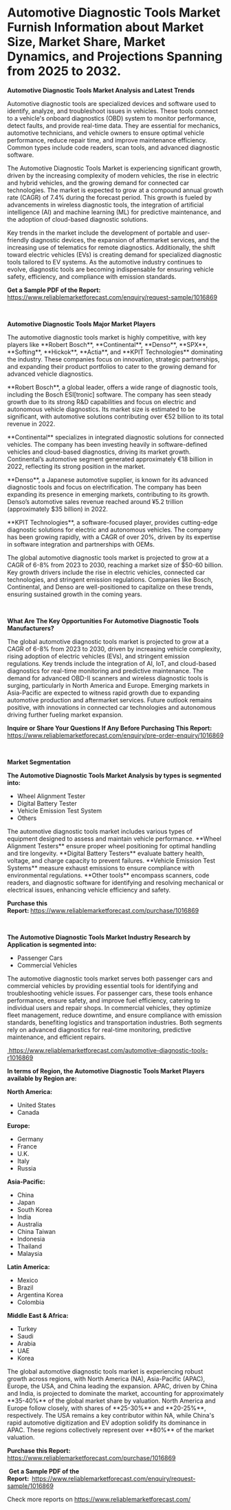 <p><h1>Automotive Diagnostic Tools Market Furnish Information about Market Size, Market Share, Market Dynamics, and Projections Spanning from 2025 to 2032.</h1></p><p><strong>Automotive Diagnostic Tools Market Analysis and Latest Trends</strong></p>
<p><p>Automotive diagnostic tools are specialized devices and software used to identify, analyze, and troubleshoot issues in vehicles. These tools connect to a vehicle's onboard diagnostics (OBD) system to monitor performance, detect faults, and provide real-time data. They are essential for mechanics, automotive technicians, and vehicle owners to ensure optimal vehicle performance, reduce repair time, and improve maintenance efficiency. Common types include code readers, scan tools, and advanced diagnostic software.</p><p>The Automotive Diagnostic Tools Market is experiencing significant growth, driven by the increasing complexity of modern vehicles, the rise in electric and hybrid vehicles, and the growing demand for connected car technologies. The market is expected to grow at a compound annual growth rate (CAGR) of 7.4% during the forecast period. This growth is fueled by advancements in wireless diagnostic tools, the integration of artificial intelligence (AI) and machine learning (ML) for predictive maintenance, and the adoption of cloud-based diagnostic solutions.</p><p>Key trends in the market include the development of portable and user-friendly diagnostic devices, the expansion of aftermarket services, and the increasing use of telematics for remote diagnostics. Additionally, the shift toward electric vehicles (EVs) is creating demand for specialized diagnostic tools tailored to EV systems. As the automotive industry continues to evolve, diagnostic tools are becoming indispensable for ensuring vehicle safety, efficiency, and compliance with emission standards.</p></p>
<p><strong>Get a Sample PDF of the Report:&nbsp;</strong> <a href="https://www.reliablemarketforecast.com/enquiry/request-sample/1016869?utm_campaign=1743&utm_medium=2&utm_source=Github&utm_content=ia&utm_term=22012025&utm_id=automotive-diagnostic-tools">https://www.reliablemarketforecast.com/enquiry/request-sample/1016869</a></p>
<p>&nbsp;</p>
<p><strong>Automotive Diagnostic Tools Major Market Players</strong></p>
<p><p>The automotive diagnostic tools market is highly competitive, with key players like **Robert Bosch**, **Continental**, **Denso**, **SPX**, **Softing**, **Hickok**, **Actia**, and **KPIT Technologies** dominating the industry. These companies focus on innovation, strategic partnerships, and expanding their product portfolios to cater to the growing demand for advanced vehicle diagnostics.</p><p>**Robert Bosch**, a global leader, offers a wide range of diagnostic tools, including the Bosch ESI[tronic] software. The company has seen steady growth due to its strong R&D capabilities and focus on electric and autonomous vehicle diagnostics. Its market size is estimated to be significant, with automotive solutions contributing over €52 billion to its total revenue in 2022.</p><p>**Continental** specializes in integrated diagnostic solutions for connected vehicles. The company has been investing heavily in software-defined vehicles and cloud-based diagnostics, driving its market growth. Continental’s automotive segment generated approximately €18 billion in 2022, reflecting its strong position in the market.</p><p>**Denso**, a Japanese automotive supplier, is known for its advanced diagnostic tools and focus on electrification. The company has been expanding its presence in emerging markets, contributing to its growth. Denso’s automotive sales revenue reached around ¥5.2 trillion (approximately $35 billion) in 2022.</p><p>**KPIT Technologies**, a software-focused player, provides cutting-edge diagnostic solutions for electric and autonomous vehicles. The company has been growing rapidly, with a CAGR of over 20%, driven by its expertise in software integration and partnerships with OEMs.</p><p>The global automotive diagnostic tools market is projected to grow at a CAGR of 6-8% from 2023 to 2030, reaching a market size of $50-60 billion. Key growth drivers include the rise in electric vehicles, connected car technologies, and stringent emission regulations. Companies like Bosch, Continental, and Denso are well-positioned to capitalize on these trends, ensuring sustained growth in the coming years.</p></p>
<p>&nbsp;</p>
<p><strong>What Are The Key Opportunities For Automotive Diagnostic Tools Manufacturers?</strong></p>
<p><p>The global automotive diagnostic tools market is projected to grow at a CAGR of 6-8% from 2023 to 2030, driven by increasing vehicle complexity, rising adoption of electric vehicles (EVs), and stringent emission regulations. Key trends include the integration of AI, IoT, and cloud-based diagnostics for real-time monitoring and predictive maintenance. The demand for advanced OBD-II scanners and wireless diagnostic tools is surging, particularly in North America and Europe. Emerging markets in Asia-Pacific are expected to witness rapid growth due to expanding automotive production and aftermarket services. Future outlook remains positive, with innovations in connected car technologies and autonomous driving further fueling market expansion.</p></p>
<p><strong>Inquire or Share Your Questions If Any Before Purchasing This Report:</strong> <a href="https://www.reliablemarketforecast.com/enquiry/pre-order-enquiry/1016869?utm_campaign=1743&utm_medium=2&utm_source=Github&utm_content=ia&utm_term=22012025&utm_id=automotive-diagnostic-tools">https://www.reliablemarketforecast.com/enquiry/pre-order-enquiry/1016869</a></p>
<p>&nbsp;</p>
<p><strong>Market Segmentation</strong></p>
<p><strong>The Automotive Diagnostic Tools Market Analysis by types is segmented into:</strong></p>
<p><ul><li>Wheel Alignment Tester</li><li>Digital Battery Tester</li><li>Vehicle Emission Test System</li><li>Others</li></ul></p>
<p><p>The automotive diagnostic tools market includes various types of equipment designed to assess and maintain vehicle performance. **Wheel Alignment Testers** ensure proper wheel positioning for optimal handling and tire longevity. **Digital Battery Testers** evaluate battery health, voltage, and charge capacity to prevent failures. **Vehicle Emission Test Systems** measure exhaust emissions to ensure compliance with environmental regulations. **Other tools** encompass scanners, code readers, and diagnostic software for identifying and resolving mechanical or electrical issues, enhancing vehicle efficiency and safety.</p></p>
<p><strong>Purchase this Report:&nbsp;</strong><a href="https://www.reliablemarketforecast.com/purchase/1016869?utm_campaign=1743&utm_medium=2&utm_source=Github&utm_content=ia&utm_term=22012025&utm_id=automotive-diagnostic-tools">https://www.reliablemarketforecast.com/purchase/1016869</a></p>
<p>&nbsp;</p>
<p><strong>The Automotive Diagnostic Tools Market Industry Research by Application is segmented into:</strong></p>
<p><ul><li>Passenger Cars</li><li>Commercial Vehicles</li></ul></p>
<p><p>The automotive diagnostic tools market serves both passenger cars and commercial vehicles by providing essential tools for identifying and troubleshooting vehicle issues. For passenger cars, these tools enhance performance, ensure safety, and improve fuel efficiency, catering to individual users and repair shops. In commercial vehicles, they optimize fleet management, reduce downtime, and ensure compliance with emission standards, benefiting logistics and transportation industries. Both segments rely on advanced diagnostics for real-time monitoring, predictive maintenance, and efficient repairs.</p></p>
<p><a href="https://www.reliablemarketforecast.com/automotive-diagnostic-tools-r1016869?utm_campaign=1743&utm_medium=2&utm_source=Github&utm_content=ia&utm_term=22012025&utm_id=automotive-diagnostic-tools">&nbsp;https://www.reliablemarketforecast.com/automotive-diagnostic-tools-r1016869</a></p>
<p><strong>In terms of Region, the Automotive Diagnostic Tools Market Players available by Region are:</strong></p>
<p>
    <p> <strong> North America: </strong>
        <ul>
            <li>United States</li>
            <li>Canada</li>
        </ul>
        </p> 
    <p> <strong> Europe: </strong>
        <ul>
            <li>Germany</li>
            <li>France</li>
            <li>U.K.</li>
            <li>Italy</li>
            <li>Russia</li>
        </ul>
        </p> 
    <p> <strong> Asia-Pacific: </strong>
        <ul>
            <li>China</li>
            <li>Japan</li>
            <li>South Korea</li>
            <li>India</li>
            <li>Australia</li>
            <li>China Taiwan</li>
            <li>Indonesia</li>
            <li>Thailand</li>
            <li>Malaysia</li>
        </ul>
        </p> 
    <p> <strong> Latin America: </strong>
        <ul>
            <li>Mexico</li>
            <li>Brazil</li>
            <li>Argentina Korea</li>
            <li>Colombia</li>
        </ul>
        </p> 
    <p> <strong> Middle East & Africa: </strong>
        <ul>
            <li>Turkey</li>
            <li>Saudi</li>
            <li>Arabia</li>
            <li>UAE</li>
            <li>Korea</li>
        </ul>
    </p>
    </p>
<p><p>The global automotive diagnostic tools market is experiencing robust growth across regions, with North America (NA), Asia-Pacific (APAC), Europe, the USA, and China leading the expansion. APAC, driven by China and India, is projected to dominate the market, accounting for approximately **35-40%** of the global market share by valuation. North America and Europe follow closely, with shares of **25-30%** and **20-25%**, respectively. The USA remains a key contributor within NA, while China's rapid automotive digitization and EV adoption solidify its dominance in APAC. These regions collectively represent over **80%** of the market valuation.</p></p>
<p><strong>Purchase this Report: </strong><a href="https://www.reliablemarketforecast.com/purchase/1016869?utm_campaign=1743&utm_medium=2&utm_source=Github&utm_content=ia&utm_term=22012025&utm_id=automotive-diagnostic-tools">https://www.reliablemarketforecast.com/purchase/1016869</a></p>
<p>&nbsp;<strong>Get a Sample PDF of the Report:&nbsp;&nbsp;</strong><a href="https://www.reliablemarketforecast.com/enquiry/request-sample/1016869?utm_campaign=1743&utm_medium=2&utm_source=Github&utm_content=ia&utm_term=22012025&utm_id=automotive-diagnostic-tools">https://www.reliablemarketforecast.com/enquiry/request-sample/1016869</a></p>
<p><strong></strong></p>
<p>Check more reports on <a href="https://www.reliablemarketforecast.com/?utm_campaign=1743&utm_medium=2&utm_source=Github&utm_content=ia&utm_term=22012025&utm_id=automotive-diagnostic-tools">https://www.reliablemarketforecast.com/</a></p>